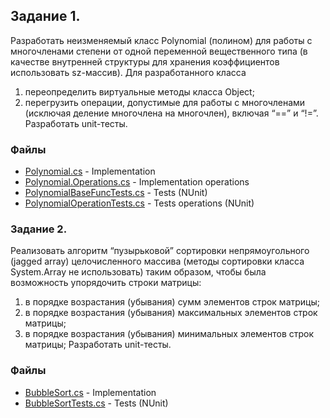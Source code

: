 ﻿## Задание 1.

Разработать неизменяемый класс Polynomial (полином) для работы с многочленами степени от одной переменной вещественного типа (в качестве внутренней структуры для хранения коэффициентов использовать sz-массив). Для разработанного класса 
1. переопределить виртуальные методы класса Object; 
2. перегрузить операции, допустимые для работы с многочленами (исключая деление многочлена на многочлен), включая “==” и “!=”. 
Разработать unit-тесты. 

### Файлы

* [Polynomial.cs](/NET.W.2018.Novik.05/Logic/Polynomial.cs) - Implementation
* [Polynomial.Operations.cs](/NET.W.2018.Novik.05/Logic/Polynomial.Operations.cs) - Implementation operations
* [PolynomialBaseFuncTests.cs](/NET.W.2018.Novik.05/Logic.UnitTests/PolynomialTests/PolynomialBaseFuncTests.cs) - Tests (NUnit)
* [PolynomialOperationTests.cs](/NET.W.2018.Novik.05/Logic.UnitTests/PolynomialTests/PolynomialOperationTests.cs) - Tests operations (NUnit)


### Задание 2.


Реализовать алгоритм “пузырьковой” сортировки непрямоугольного (jagged array) целочисленного массива (методы сортировки класса System.Array не использовать) таким образом, чтобы была возможность упорядочить строки матрицы: 
1. в порядке возрастания (убывания) сумм элементов строк матрицы; 
2. в порядке возрастания (убывания) максимальных элементов строк матрицы; 
3. в порядке возрастания (убывания) минимальных элементов строк матрицы; 
Разработать unit-тесты. 

### Файлы

* [BubbleSort.cs](/NET.W.2018.Novik.05/Logic/BubbleSort.cs) - Implementation
* [BubbleSortTests.cs](/NET.W.2018.Novik.05/Logic.UnitTests/BubbleSortTests.cs) - Tests (NUnit)